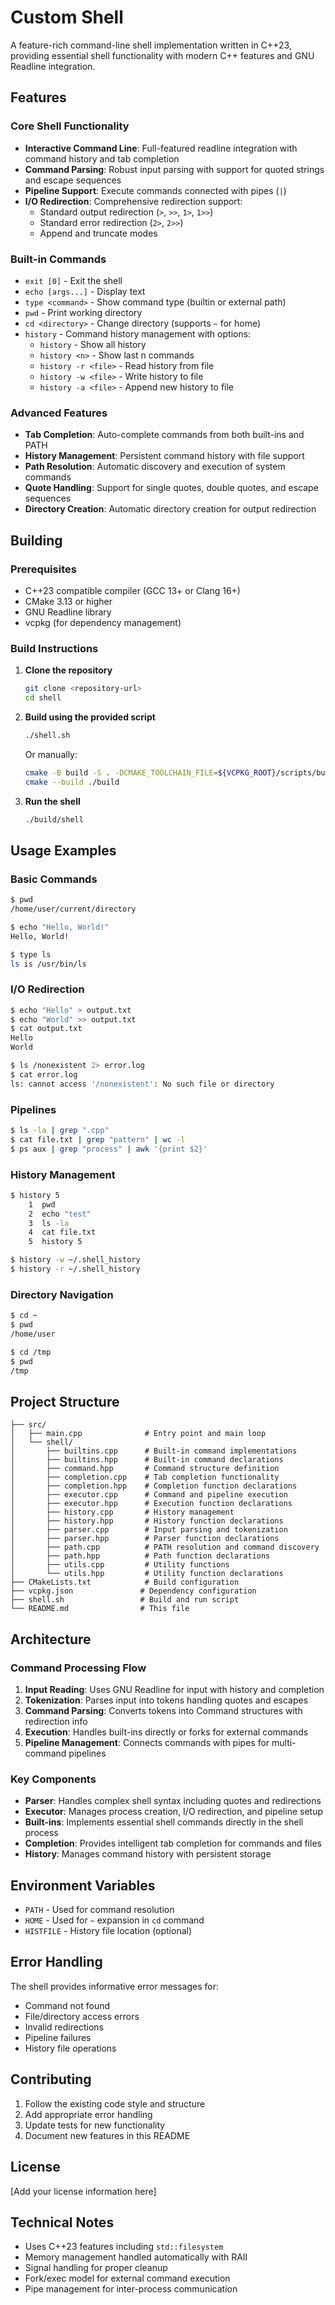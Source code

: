 # Custom Shell

A feature-rich command-line shell implementation written in C++23, providing essential shell functionality with modern C++ features and GNU Readline integration.

## Features

### Core Shell Functionality
- **Interactive Command Line**: Full-featured readline integration with command history and tab completion
- **Command Parsing**: Robust input parsing with support for quoted strings and escape sequences
- **Pipeline Support**: Execute commands connected with pipes (`|`)
- **I/O Redirection**: Comprehensive redirection support:
  - Standard output redirection (`>`, `>>`, `1>`, `1>>`)
  - Standard error redirection (`2>`, `2>>`)
  - Append and truncate modes

### Built-in Commands
- `exit [0]` - Exit the shell
- `echo [args...]` - Display text
- `type <command>` - Show command type (builtin or external path)
- `pwd` - Print working directory
- `cd <directory>` - Change directory (supports `~` for home)
- `history` - Command history management with options:
  - `history` - Show all history
  - `history <n>` - Show last n commands
  - `history -r <file>` - Read history from file
  - `history -w <file>` - Write history to file
  - `history -a <file>` - Append new history to file

### Advanced Features
- **Tab Completion**: Auto-complete commands from both built-ins and PATH
- **History Management**: Persistent command history with file support
- **Path Resolution**: Automatic discovery and execution of system commands
- **Quote Handling**: Support for single quotes, double quotes, and escape sequences
- **Directory Creation**: Automatic directory creation for output redirection

## Building

### Prerequisites
- C++23 compatible compiler (GCC 13+ or Clang 16+)
- CMake 3.13 or higher
- GNU Readline library
- vcpkg (for dependency management)

### Build Instructions

1. **Clone the repository**
   ```bash
   git clone <repository-url>
   cd shell
   ```

2. **Build using the provided script**
   ```bash
   ./shell.sh
   ```

   Or manually:
   ```bash
   cmake -B build -S . -DCMAKE_TOOLCHAIN_FILE=${VCPKG_ROOT}/scripts/buildsystems/vcpkg.cmake
   cmake --build ./build
   ```

3. **Run the shell**
   ```bash
   ./build/shell
   ```

## Usage Examples

### Basic Commands
```bash
$ pwd
/home/user/current/directory

$ echo "Hello, World!"
Hello, World!

$ type ls
ls is /usr/bin/ls
```

### I/O Redirection
```bash
$ echo "Hello" > output.txt
$ echo "World" >> output.txt
$ cat output.txt
Hello
World

$ ls /nonexistent 2> error.log
$ cat error.log
ls: cannot access '/nonexistent': No such file or directory
```

### Pipelines
```bash
$ ls -la | grep ".cpp"
$ cat file.txt | grep "pattern" | wc -l
$ ps aux | grep "process" | awk '{print $2}'
```

### History Management
```bash
$ history 5
    1  pwd
    2  echo "test"
    3  ls -la
    4  cat file.txt
    5  history 5

$ history -w ~/.shell_history
$ history -r ~/.shell_history
```

### Directory Navigation
```bash
$ cd ~
$ pwd
/home/user

$ cd /tmp
$ pwd
/tmp
```

## Project Structure

```
├── src/
│   ├── main.cpp              # Entry point and main loop
│   └── shell/
│       ├── builtins.cpp      # Built-in command implementations
│       ├── builtins.hpp      # Built-in command declarations
│       ├── command.hpp       # Command structure definition
│       ├── completion.cpp    # Tab completion functionality
│       ├── completion.hpp    # Completion function declarations
│       ├── executor.cpp      # Command and pipeline execution
│       ├── executor.hpp      # Execution function declarations
│       ├── history.cpp       # History management
│       ├── history.hpp       # History function declarations
│       ├── parser.cpp        # Input parsing and tokenization
│       ├── parser.hpp        # Parser function declarations
│       ├── path.cpp          # PATH resolution and command discovery
│       ├── path.hpp          # Path function declarations
│       ├── utils.cpp         # Utility functions
│       └── utils.hpp         # Utility function declarations
├── CMakeLists.txt            # Build configuration
├── vcpkg.json               # Dependency configuration
├── shell.sh                 # Build and run script
└── README.md                # This file
```

## Architecture

### Command Processing Flow
1. **Input Reading**: Uses GNU Readline for input with history and completion
2. **Tokenization**: Parses input into tokens handling quotes and escapes
3. **Command Parsing**: Converts tokens into Command structures with redirection info
4. **Execution**: Handles built-ins directly or forks for external commands
5. **Pipeline Management**: Connects commands with pipes for multi-command pipelines

### Key Components
- **Parser**: Handles complex shell syntax including quotes and redirections
- **Executor**: Manages process creation, I/O redirection, and pipeline setup
- **Built-ins**: Implements essential shell commands directly in the shell process
- **Completion**: Provides intelligent tab completion for commands and files
- **History**: Manages command history with persistent storage

## Environment Variables

- `PATH` - Used for command resolution
- `HOME` - Used for `~` expansion in `cd` command
- `HISTFILE` - History file location (optional)

## Error Handling

The shell provides informative error messages for:
- Command not found
- File/directory access errors
- Invalid redirections
- Pipeline failures
- History file operations

## Contributing

1. Follow the existing code style and structure
2. Add appropriate error handling
3. Update tests for new functionality
4. Document new features in this README

## License

[Add your license information here]

## Technical Notes

- Uses C++23 features including `std::filesystem`
- Memory management handled automatically with RAII
- Signal handling for proper cleanup
- Fork/exec model for external command execution
- Pipe management for inter-process communication